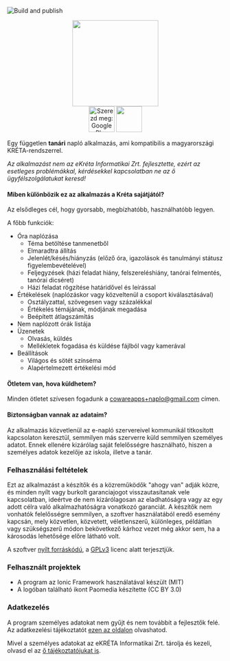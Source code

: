 ![Build and publish](https://github.com/Coware-Apps/naplo/workflows/Build%20and%20publish/badge.svg)

<p align="center">
    <img class="center" src="https://coware-apps.github.io/naplo/naplo_logo.png" width="200"/><br>
    <a href='https://play.google.com/store/apps/details?id=hu.coware.naplo&pcampaignid=pcampaignidMKT-Other-global-all-co-prtnr-py-PartBadge-Mar2515-1'><img alt='Szerezd meg: Google Play' src='https://coware-apps.github.io/naplo/assets/badges/playstore.png' height="60" /></a>
    <a href="https://apps.apple.com/hu/app/napl%C3%B3/id1502625866?mt=8"><img src="https://coware-apps.github.io/naplo/assets/badges/appstore.png" height="60" /></a>
</p>

Egy független **tanári** napló alkalmazás, ami kompatibilis a magyarországi KRÉTA-rendszerrel.

_Az alkalmazást nem az eKréta Informatikai Zrt. fejlesztette, ezért az esetleges problémákkal, kérdésekkel kapcsolatban ne az ő ügyfélszolgálatukat keresd!_

#### Miben különbözik ez az alkalmazás a Kréta sajátjától?

Az elsődleges cél, hogy gyorsabb, megbízhatóbb, használhatóbb legyen.

A főbb funkciók:

-   Óra naplózása
    -   Téma betöltése tanmenetből
    -   Elmaradtra állítás
    -   Jelenlét/késés/hiányzás (előző óra, igazolások és tanulmányi státusz figyelembevételével)
    -   Feljegyzések (házi feladat hiány, felszereléshiány, tanórai felmentés, tanórai dicséret)
    -   Házi feladat rögzítése határidővel és leírással
-   Értékelések (naplózáskor vagy közveltenül a csoport kiválasztásával)
    -   Osztályzattal, szövegesen vagy százalékkal
    -   Értékelés témájának, módjának megadása
    -   Beépített átlagszámítás
-   Nem naplózott órák listája
-   Üzenetek
    -   Olvasás, küldés
    -   Mellékletek fogadása és küldése fájlból vagy kamerával
-   Beállítások
    -   Világos és sötét színséma
    -   Alapértelmezett értékelési mód

#### Ötletem van, hova küldhetem?

Minden ötletet szívesen fogadunk a cowareapps+naplo@gmail.com címen.

#### Biztonságban vannak az adataim?

Az alkalmazás közvetlenül az e-napló szervereivel kommunikál titkosított kapcsolaton keresztül, semmilyen más szerverre küld semmilyen személyes adatot. Ennek ellenére kizárólag saját felelősségre használható, hiszen a személyes adatok kezelője az iskola, illetve a tanár.

### Felhasználási feltételek

Ezt az alkalmazást a készítők és a közreműködők "ahogy van" adják közre, és minden nyílt vagy burkolt garanciajogot visszautasítanak vele kapcsolatban, ideértve de nem kizárólagosan az eladhatóságra vagy az egy adott célra való alkalmazhatóságra vonatkozó garanciát. A készítők nem vonhatók felelősségre semmilyen, a szoftver használatából eredő esemény kapcsán, mely közvetlen, közvetett, véletlenszerű, különleges, példátlan vagy szükségszerű módon bekövetkező kárhoz vezet még akkor sem, ha a károsodás lehetősége előre látható volt.

A szoftver [nyílt forráskódú](https://github.com/Coware-Apps/naplo/), a [GPLv3](https://github.com/Coware-Apps/naplo/blob/master/LICENSE) licenc alatt terjesztjük.

### Felhasznált projektek

-   A program az Ionic Framework használatával készült (MIT)
-   A logóban található ikont Paomedia készítette (CC BY 3.0)

### Adatkezelés

A program személyes adatokat nem gyűjt és nem továbbít a fejlesztők felé. Az adatkezelési tájékoztatót [ezen az oldalon](https://coware-apps.github.io/naplo/privacy) olvashatod.

Mivel a személyes adatokat az eKRÉTA Informatikai Zrt. tárolja és kezeli, olvasd el az [ő tájékoztatójukat is](https://tudasbazis.ekreta.hu/pages/viewpage.action?pageId=4064926).
